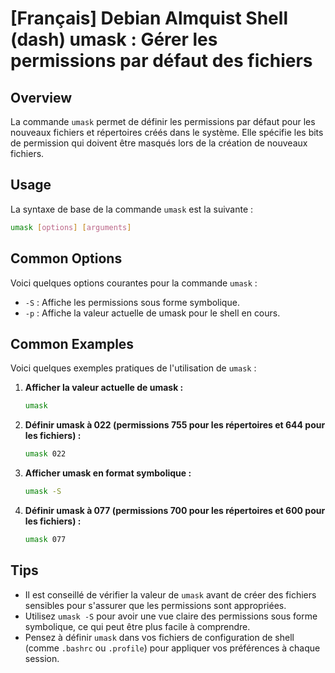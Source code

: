 # [Français] Debian Almquist Shell (dash) umask : Gérer les permissions par défaut des fichiers

## Overview
La commande `umask` permet de définir les permissions par défaut pour les nouveaux fichiers et répertoires créés dans le système. Elle spécifie les bits de permission qui doivent être masqués lors de la création de nouveaux fichiers.

## Usage
La syntaxe de base de la commande `umask` est la suivante :

```bash
umask [options] [arguments]
```

## Common Options
Voici quelques options courantes pour la commande `umask` :

- `-S` : Affiche les permissions sous forme symbolique.
- `-p` : Affiche la valeur actuelle de umask pour le shell en cours.

## Common Examples
Voici quelques exemples pratiques de l'utilisation de `umask` :

1. **Afficher la valeur actuelle de umask :**
   ```bash
   umask
   ```

2. **Définir umask à 022 (permissions 755 pour les répertoires et 644 pour les fichiers) :**
   ```bash
   umask 022
   ```

3. **Afficher umask en format symbolique :**
   ```bash
   umask -S
   ```

4. **Définir umask à 077 (permissions 700 pour les répertoires et 600 pour les fichiers) :**
   ```bash
   umask 077
   ```

## Tips
- Il est conseillé de vérifier la valeur de `umask` avant de créer des fichiers sensibles pour s'assurer que les permissions sont appropriées.
- Utilisez `umask -S` pour avoir une vue claire des permissions sous forme symbolique, ce qui peut être plus facile à comprendre.
- Pensez à définir `umask` dans vos fichiers de configuration de shell (comme `.bashrc` ou `.profile`) pour appliquer vos préférences à chaque session.